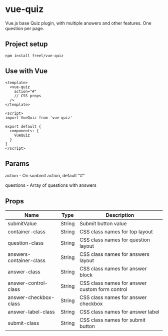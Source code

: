 # vue-quiz

Vue.js base Quiz plugin, with multiple answers and other features.
One question per page.

## Project setup
```
npm install freel/vue-quiz
```

## Use with Vue
```
<template>
  <vue-quiz
    action="#"
    // CSS props
  />
</template>

<script>
import VueQuiz from 'vue-quiz'

export default {
  components: {
    VueQuiz
  }
}
</script>
```

## Params
action - On sunbmit action, default "#"

questions - Array of questions with answers


## Props
|Name            | Type | Description
| --- | --- | --- |
|submitValue| String | Submit button value
|container-class | String | CSS class names for top layout
|question-class  | String | CSS class names for question layout
|answers-container-class | String | CSS class names for answers layout
|answer-class | String | CSS class names for answer block
|answer-control-class | String | CSS class names for answer custom form control
|answer-checkbox-class | String | CSS class names for answer checkbox
|answer-label-class | String | CSS class names for answer label
|submit-class | String | CSS class names for submit button
